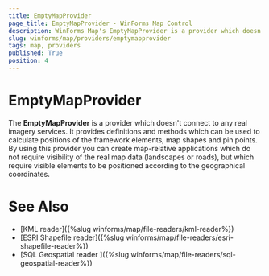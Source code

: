 ```yaml
---
title: EmptyMapProvider
page_title: EmptyMapProvider - WinForms Map Control
description: WinForms Map's EmptyMapProvider is a provider which doesn't connect to any real imagery services.
slug: winforms/map/providers/emptymapprovider
tags: map, providers
published: True
position: 4 
---
```


# EmptyMapProvider

The __EmptyMapProvider__ is a provider which doesn't connect to any real imagery services. It provides definitions and methods which can be used to calculate positions of the framework elements, map shapes and pin points. By using this provider you can create map-relative applications which do not require visibility of the real map data (landscapes or roads), but which require visible elements to be positioned according to the geographical coordinates.

# See Also
* [KML reader]({%slug winforms/map/file-readers/kml-reader%})
* [ESRI Shapefile reader]({%slug winforms/map/file-readers/esri-shapefile-reader%})
* [SQL Geospatial reader ]({%slug winforms/map/file-readers/sql-geospatial-reader%})